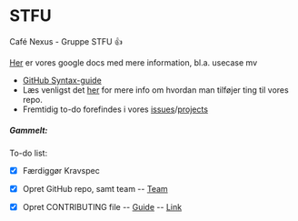 # STFU
Café Nexus - Gruppe STFU :+1: 

[Her](https://docs.google.com/document/d/1_j1ZEVx0nU_N87oObxM9vNFDwwM2IIOCrq8Y3ME7hMY/edit?usp=sharing) er vores google docs med mere information, bl.a. usecase mv

- [GitHub Syntax-guide](https://help.github.com/articles/basic-writing-and-formatting-syntax)
- Læs venligst det [her](https://github.com/Distribuerede-Systemer-2017/STFU/edit/master/CONTRIBUTING.md) for mere info om hvordan man tilføjer ting til vores repo.
- Fremtidig to-do forefindes i vores [issues](https://github.com/Distribuerede-Systemer-2017/STFU/issues)/[projects](https://github.com/Distribuerede-Systemer-2017/STFU/projects)

##### Gammelt:
 To-do list:
- [x] Færdiggør Kravspec
- [x] Opret GitHub repo, samt team -- [Team](https://github.com/orgs/Distribuerede-Systemer-2017/teams/gruppe-stfu/members) 
- [x] Opret CONTRIBUTING file -- [Guide](https://github.com/blog/1184-contributing-guidelines) -- [Link](https://github.com/Distribuerede-Systemer-2017/STFU/edit/master/CONTRIBUTING.md)

